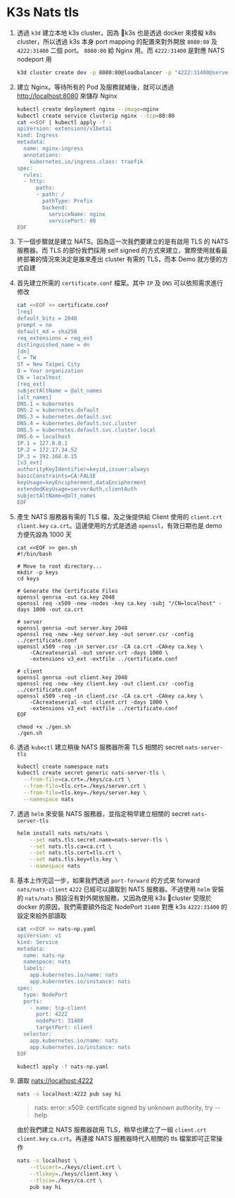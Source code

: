 # K3s Nats tls


<!--more-->


1. 透過 `k3d` 建立本地 k3s cluster。因為 k3s 也是透過 docker 來摸擬 k8s cluster，所以透過 k3s 本身 port mapping 的配置來對外開放 `8080:80` 及 `4222:31400` 二個 port。 `8080:80` 給 Nginx 用。而 `4222:31400` 是對應 NATS nodeport 用

    ```sh
    k3d cluster create dev -p 8080:80@loadbalancer -p "4222:31400@server[0]"
    ```

1. 建立 Nginx。等待所有的 Pod 及服務就緒後，就可以透過 [http://localhost:8080](http://localhost:8080) 來儲存 Nginx

    ```sh
    kubectl create deployment nginx --image=nginx
    kubectl create service clusterip nginx --tcp=80:80
    cat <<EOF | kubectl apply -f -
    apiVersion: extensions/v1beta1
    kind: Ingress
    metadata:
      name: nginx-ingress
      annotations:
        kubernetes.io/ingress.class: traefik
    spec:
      rules:
      - http:
          paths:
          - path: /
            pathType: Prefix
            backend:
              serviceName: nginx
              servicePort: 80
    EOF
    ```

1. 下一個步驟就是建立 NATS。因為這一次我們要建立的是有啟用 TLS 的 NATS 服務器。而 TLS 的部份我們採用 self signed 的方式來建立，實際使用就看最終部署的情況來決定是誰來產出 cluster 有需的 TLS，而本 Demo 就方便的方式自建

1. 首先建立所需的 `certificate.conf` 檔案。其中 `IP` 及 `DNS` 可以依照需求進行修改

    ```sh
    cat <<EOF >> certificate.conf
    [req]
    default_bits = 2048
    prompt = no
    default_md = sha256
    req_extensions = req_ext
    distinguished_name = dn
    [dn]
    C = TW
    ST = New Taipei City
    O = Your organization
    CN = localhost
    [req_ext]
    subjectAltName = @alt_names
    [alt_names]
    DNS.1 = kubernetes
    DNS.2 = kubernetes.default
    DNS.3 = kubernetes.default.svc
    DNS.4 = kubernetes.default.svc.cluster
    DNS.5 = kubernetes.default.svc.cluster.local
    DNS.6 = localhost
    IP.1 = 127.0.0.1
    IP.2 = 172.17.34.52
    IP.3 = 192.168.0.15
    [v3_ext]
    authorityKeyIdentifier=keyid,issuer:always
    basicConstraints=CA:FALSE
    keyUsage=keyEncipherment,dataEncipherment
    extendedKeyUsage=serverAuth,clientAuth
    subjectAltName=@alt_names
    EOF
    ```

1. 產生 NATS 服務器有需的 TLS 檔，及之後提供給 Client 使用的 `client.crt` `client.key` `ca.crt`。這邊使用的方式是透過 `openssl`，有效日期也是 demo 方便先設為 1000 天

    ```bash
    cat <<EOF >> gen.sh
    #!/bin/bash

    # Move to root directory...
    mkdir -p keys
    cd keys

    # Generate the Certificate Files
    openssl genrsa -out ca.key 2048
    openssl req -x509 -new -nodes -key ca.key -subj "/CN=localhost" -days 1000 -out ca.crt

    # server
    openssl genrsa -out server.key 2048
    openssl req -new -key server.key -out server.csr -config ../certificate.conf
    openssl x509 -req -in server.csr -CA ca.crt -CAkey ca.key \
        -CAcreateserial -out server.crt -days 1000 \
        -extensions v3_ext -extfile ../certificate.conf

    # client
    openssl genrsa -out client.key 2048
    openssl req -new -key client.key -out client.csr -config ../certificate.conf
    openssl x509 -req -in client.csr -CA ca.crt -CAkey ca.key \
        -CAcreateserial -out client.crt -days 1000 \
        -extensions v3_ext -extfile ../certificate.conf
    EOF

    chmod +x ./gen.sh
    ./gen.sh
    ```

1. 透過 `kubectl` 建立稍後 NATS 服務器所需 TLS 相關的 secret `nats-server-tls`

    ```sh
    kubectl create namespace nats
    kubectl create secret generic nats-server-tls \
      --from-file=ca.crt=./keys/ca.crt \
      --from-file=tls.crt=./keys/server.crt \
      --from-file=tls.key=./keys/server.key \
      --namespace nats
    ```

1. 透過 `helm` 來安裝 NATS 服務器，並指定稍早建立相關的 secret `nats-server-tls`

    ```sh
    helm install nats nats/nats \
        --set nats.tls.secret.name=nats-server-tls \
        --set nats.tls.ca=ca.crt \
        --set nats.tls.cert=tls.crt \
        --set nats.tls.key=tls.key \
        --namespace nats
    ```

1. 基本上作完這一步，如果我們透過 `port-forward` 的方式來 forward `nats/nats-client` `4222` 已經可以讀取到 NATS 服務器。不過使用 `helm` 安裝的 `nats/nats` 預設沒有對外開放服務，又因為使用 k3s cluster 受限於 docker 的原因，我們需要額外指定 NodePort `31400` 對應 k3s `4222:31400` 的設定來給外部讀取

    ```sh
    cat <<EOF >> nats-np.yaml
    apiVersion: v1
    kind: Service
    metadata:
      name: nats-np
      namespace: nats
      labels:
        app.kubernetes.io/name: nats
        app.kubernetes.io/instance: nats
    spec:
      type: NodePort
      ports:
        - name: tcp-client
          port: 4222
          nodePort: 31400
          targetPort: client
      selector:
        app.kubernetes.io/name: nats
        app.kubernetes.io/instance: nats
    EOF

    kubectl apply -f nats-np.yaml
    ```

1. 讀取 [nats://localhost:4222](nats://localhost:4222)

    ```sh
    nats -s localhost:4222 pub say hi
    ```

    > nats: error: x509: certificate signed by unknown authority, try --help

    由於我們建立 NATS 服務器啟用 TLS，稍早也建立了一組 `client.crt` `client.key` `ca.crt`。再連接 NATS 服務器時代入相關的 tls 檔案即可正常操作

    ```sh
    nats -s localhost \
        --tlscert=./keys/client.crt \
        --tlskey=./keys/client.key \
        --tlsca=./keys/ca.crt \
        pub say hi
    ```
